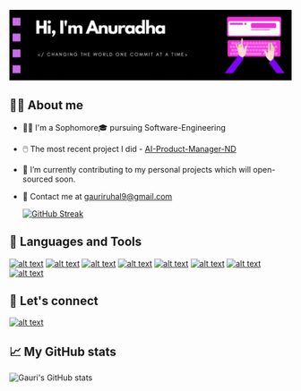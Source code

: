 ![introduction banner](https://github.com/pandeyanuradha/pandeyanuradha/blob/1483f5369ee8432ac9c0a778d191b0a356cd1871/Hello%20World,%20I'm%20Anuradhanew.gif)




                                         

## :woman_technologist: About me 

- :woman_student: I'm a Sophomore🎓 pursuing Software-Engineering 
- :computer_mouse: The most recent project I did - [AI-Product-Manager-ND](https://github.com/gauriruhal/AI-Product-Manager-ND)
- 🌱 I’m currently contributing to my personal projects which will open-sourced soon. 
- :e-mail: Contact me at gauriruhal9@gmail.com



  [![GitHub Streak](https://github-readme-streak-stats.herokuapp.com/?user=gauriruhal&theme=dark)](https://git.io/streak-stats)

##  :rocket: Languages and Tools

<a href="https://www.python.org/"> ![alt text](https://img.shields.io/badge/Python-FFD43B?style=for-the-badge&logo=python&logoColor=darkgreen)</a> <a href="https://www.w3schools.com/cpp/"> ![alt text](https://img.shields.io/badge/C%2B%2B-00599C?style=for-the-badge&logo=c%2B%2B&logoColor=white)</a> <a href="https://www.java.com/en/"> ![alt text](https://img.shields.io/badge/Java-ED8B00?style=for-the-badge&logo=java&logoColor=white)</a> <a href="https://www.linux.org/"> ![alt text](https://img.shields.io/badge/Linux-FCC624?style=for-the-badge&logo=linux&logoColor=black)</a> <a href="https://git-scm.com/"> ![alt text](https://img.shields.io/badge/Git-F05032?style=for-the-badge&logo=git&logoColor=white)</a> <a href="https://nodejs.org/en/"> ![alt text](https://img.shields.io/badge/Node.js-339933?style=for-the-badge&logo=nodedotjs&logoColor=white)</a> <a href="https://expressjs.com/"> ![alt text](https://img.shields.io/badge/Express.js-000000?style=for-the-badge&logo=express&logoColor=white)</a> <a href="https://reactjs.org/"> ![alt text](https://img.shields.io/badge/React-20232A?style=for-the-badge&logo=react&logoColor=61DAFB)</a>

## :white_flower: Let's connect

<a href="http://linkedin.com/in/gauri-ruhal-953a571b1/"> ![alt text](https://img.shields.io/badge/LinkedIn-0077B5?style=for-the-badge&logo=linkedin&logoColor=white)</a>


## :chart_with_upwards_trend: My GitHub stats

![Gauri's GitHub stats](https://github-readme-stats.vercel.app/api?username=gauriruhal&show_icons=true&theme=dracula)
